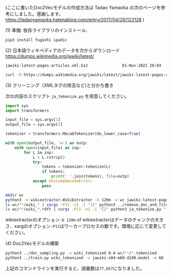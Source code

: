(ここに書いたDoc2Vecモデルの作成方法は Tadao Yamaoka の次のページを参考にしました。感謝します。 https://tadaoyamaoka.hatenablog.com/entry/2017/04/29/122128 )

(1) 準備: 依存ライブラリのインストール:

```sh
pip3 install fugashi ipadic
```

(2) 日本語ウィキペディアのデータを次からダウンロード https://dumps.wikimedia.org/jawiki/latest/

```sh
jawiki-latest-pages-articles.xml.bz2               01-Nov-2021 20:04          3501295120
```

```sh
curl -O https://dumps.wikimedia.org/jawiki/latest/jawiki-latest-pages-articles.xml.bz2
```

(3) クリーニング（XMLタグの除去など)と分かち書き

次の内容のスクリプト `ja_tokenize.py` を用意してください。

```python
import sys
import transformers

input_file = sys.argv[1]
output_file = sys.argv[2]

tokenizer = transformers.MecabTokenizer(do_lower_case=True)

with open(output_file, 'w') as outp:
    with open(input_file) as inp:
        for L in inp:
            L = L.rstrip()
            try:
                tokens = tokenizer.tokenize(L)
                if tokens:
                    print(' '.join(tokens), file=outp)
            except UnicodeDecodeError:
                pass
```

```sh
mkdir wc
python3 -m wikiextractor.WikiExtractor -b 120m -o wc jawiki-latest-pages-articles.xml.bz2
ls wc/**/wiki_* | xargs -P11 -n1 -I "{}" python3 ../remove_doc_and_file_tags.py "{}" "{}".rdft
ls wc/**/wiki_*.rdft | xargs -P11 -n1 -I "{}" python3 ja_tokenize.py "{}" "{}".tokenized
```

wikiextractorのオプション`-b 120m` of wikiextractorはデータのチャンクの大きさ、xargのオプション`-P11`はワーカープロセスの数です。環境に応じて変更してください。

(4) Doc2Vecモデルの構築

```sh
python3 ../doc_sampling.py -o wiki_tokenized 0.4 wc/**/*.tokenized
python3 ../train.py wiki_tokenized -o jawiki-s04-m60-d100.model -m 60 -e tmp.model
```

上記のコマンドラインを実行すると、語彙数は`77,657`になりました。

